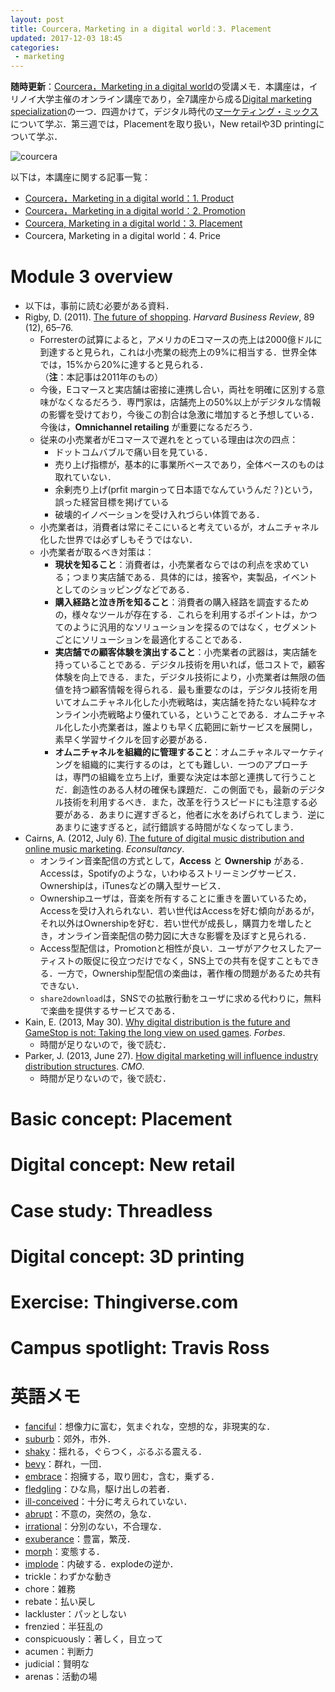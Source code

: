 ```yaml
---
layout: post
title: Courcera，Marketing in a digital world：3. Placement
updated: 2017-12-03 18:45
categories:
 - marketing
---
```


**随時更新**：[Courcera，Marketing in a digital world](https://www.coursera.org/learn/marketing-digital)の受講メモ．本講座は，イリノイ大学主催のオンライン講座であり，全7講座から成る[Digital marketing specialization](https://www.coursera.org/specializations/digital-marketing)の一つ．四週かけて，デジタル時代の[マーケティング・ミックス](https://ja.wikipedia.org/wiki/%E3%83%9E%E3%83%BC%E3%82%B1%E3%83%86%E3%82%A3%E3%83%B3%E3%82%B0%E3%83%9F%E3%83%83%E3%82%AF%E3%82%B9)について学ぶ．第三週では，Placementを取り扱い，New retailや3D printingについて学ぶ．

![courcera]({{site.baseurl}}/images/2017-11-18-courcera.png)

以下は，本講座に関する記事一覧：
* [Courcera，Marketing in a digital world：1. Product](https://haltaro.github.io/2017/11/08/digital-marketing-1)
* [Courcera，Marketing in a digital world：2. Promotion](https://haltaro.github.io/2017/11/25/digital-marketing-2)
* [Courcera, Marketing in a digital world：3. Placement](https://haltaro.github.io/2017/12/03/digital-marketing-3)
* Courcera, Marketing in a digital world：4. Price

# Module 3 overview

* 以下は，事前に読む必要がある資料．
* Rigby, D. (2011). [The future of shopping](https://hbr.org/2011/12/the-future-of-shopping). *Harvard Business Review*, 89 (12), 65–76.
  * Forresterの試算によると，アメリカのEコマースの売上は2000億ドルに到達すると見られ，これは小売業の総売上の9%に相当する．世界全体では，15%から20%に達すると見られる．（**注**：本記事は2011年のもの）
  * 今後，Eコマースと実店舗は密接に連携し合い，両社を明確に区別する意味がなくなるだろう．専門家は，店舗売上の50%以上がデジタルな情報の影響を受けており，今後この割合は急激に増加すると予想している．今後は，**Omnichannel retailing** が重要になるだろう．
  * 従来の小売業者がEコマースで遅れをとっている理由は次の四点：
    * ドットコムバブルで痛い目を見ている．
    * 売り上げ指標が，基本的に事業所ベースであり，全体ベースのものは取れていない．
    * 余剰売り上げ(prfit marginって日本語でなんていうんだ？)という，誤った経営目標を掲げている
    * 破壊的イノベーションを受け入れづらい体質である．
  * 小売業者は，消費者は常にそこにいると考えているが，オムニチャネル化した世界では必ずしもそうではない．
  * 小売業者が取るべき対策は：
    * **現状を知ること**：消費者は，小売業者ならではの利点を求めている；つまり実店舗である．具体的には，接客や，実製品，イベントとしてのショッピングなどである．
    * **購入経路と泣き所を知ること**：消費者の購入経路を調査するための，様々なツールが存在する．これらを利用するポイントは，かつてのように汎用的なソリューションを探るのではなく，セグメントごとにソリューションを最適化することである．
    * **実店舗での顧客体験を演出すること**：小売業者の武器は，実店舗を持っていることである．デジタル技術を用いれば，低コストで，顧客体験を向上できる．また，デジタル技術により，小売業者は無限の価値を持つ顧客情報を得られる．最も重要なのは，デジタル技術を用いてオムニチャネル化した小売戦略は，実店舗を持たない純粋なオンライン小売戦略より優れている，ということである．オムニチャネル化した小売業者は，誰よりも早く広範囲に新サービスを展開し，素早く学習サイクルを回す必要がある．
    * **オムニチャネルを組織的に管理すること**：​オムニチャネルマーケティングを組織的に実行するのは，とても難しい．一つのアプローチは，専門の組織を立ち上げ，重要な決定は本部と連携して行うことだ．創造性のある人材の確保も課題だ．この側面でも，最新のデジタル技術を利用するべき．また，改革を行うスピードにも注意する必要がある．あまりに遅すぎると，他者に水をあげられてしまう．逆にあまりに速すぎると，試行錯誤する時間がなくなってしまう．
* Cairns, A. (2012, July 6). [The future of digital music distribution and online music marketing](https://econsultancy.com/blog/10275-the-future-of-digital-music-distribution-and-online-music-marketing/). *Econsultancy*.
  * ​オンライン音楽配信の方式として，**Access** と **Ownership** がある．Accessは，Spotifyのような，いわゆるストリーミングサービス．Ownershipは，iTunesなどの購入型サービス．
  * Ownershipユーザは，音楽を所有することに重きを置いているため，Accessを受け入れられない．若い世代はAccessを好む傾向があるが，それ以外はOwnershipを好む．若い世代が成長し，購買力を増したとき，オンライン音楽配信の勢力図に大きな影響を及ぼすと見られる．
  * Access型配信は，Promotionと相性が良い．ユーザがアクセスしたアーティストの販促に役立つだけでなく，SNS上での共有を促すこともできる．一方で，Ownership型配信の楽曲は，著作権の問題があるため共有できない．
  * `share2download`は，SNSでの拡散行動をユーザに求める代わりに，無料で楽曲を提供するサービスである．
* Kain, E. (2013, May 30). [Why digital distribution is the future and GameStop is not: Taking the long view on used games](https://www.forbes.com/sites/erikkain/2013/05/30/why-digital-distribution-is-the-future-and-gamestop-is-not-taking-the-long-view-on-used-games/#583e878d4a5e). *Forbes*.
  * 時間が足りないので，後で読む．
* Parker, J. (2013, June 27). [How digital marketing will influence industry distribution structures](http://www.cmo.com/features/articles/2013/6/27/how_digital_marketin.html). *CMO*.
  * 時間が足りないので，後で読む．

# Basic concept: Placement



# Digital concept: New retail

# Case study: Threadless

# Digital concept: 3D printing

# Exercise: Thingiverse.com

# Campus spotlight: Travis Ross

# 英語メモ
* [fanciful](https://ejje.weblio.jp/content/fanciful)：想像力に富む，気まぐれな，空想的な，非現実的な．
* [suburb](https://ejje.weblio.jp/content/suburb)：郊外，市外．
* [shaky](https://ejje.weblio.jp/content/shaky)：揺れる，ぐらつく，ぶるぶる震える．
* [bevy](https://ejje.weblio.jp/content/bevy)：群れ，一団．
* [embrace](https://ejje.weblio.jp/content/embrace)：抱擁する，取り囲む，含む，乗ずる．
* [fledgling](https://ejje.weblio.jp/content/fledgling)：ひな鳥，駆け出しの若者．
* [ill-conceived](https://ejje.weblio.jp/content/ill-conceived)：十分に考えられていない．
* [abrupt](https://ejje.weblio.jp/content/abrupt)：不意の，突然の，急な．
* [irrational](https://ejje.weblio.jp/content/irrational)：分別のない，不合理な．
* [exuberance](https://ejje.weblio.jp/content/exuberance)：豊富，繁茂．
* [morph](https://ejje.weblio.jp/content/morph)：変態する．
* [implode](https://ejje.weblio.jp/content/implode)：内破する．explodeの逆か．
* trickle：わずかな動き
* chore：雑務
* rebate：払い戻し
* lackluster：パッとしない
* frenzied：半狂乱の
* conspicuously：著しく，目立って
* acumen：判断力
* judicial：賢明な
* arenas：活動の場
